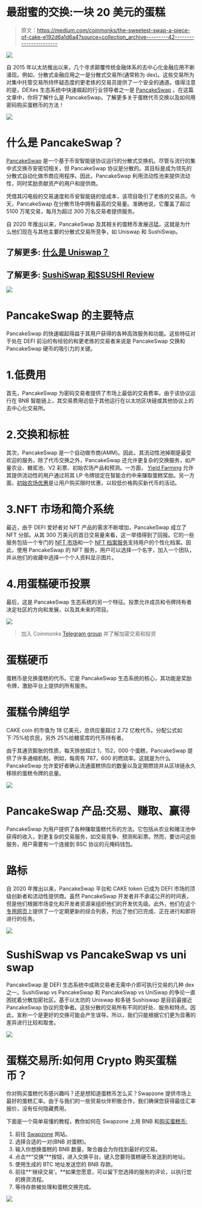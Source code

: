 # 最甜蜜的交换:一块 20 美元的蛋糕

> 原文：<https://medium.com/coinmonks/the-sweetest-swap-a-piece-of-cake-e192d6a1d6a4?source=collection_archive---------42----------------------->

![](img/29b0a000f61673dd884d8a4f990c90f0.png)

自 2015 年以太坊推出以来，几个寻求颠覆传统金融体系的去中心化金融应用不断涌现。例如，分散式金融应用之一是分散式交易所(通常称为 dex)。这些交易所为对集中托管交易所持怀疑态度的更老练的交易员提供了一个安全的通道。值得注意的是，DEXes 生态系统中快速崛起的行业领导者之一是 [PancakeSwap](https://swapzone.io/currencies/pancakeswap) 。在这篇文章中，你将了解什么是 PancakeSwap。了解更多关于蛋糕代币交换以及如何用密码购买蛋糕币的方法！

![](img/d9eb289dcba2ab786e17d62ee8db81fa.png)

# 什么是 PancakeSwap？

[PancakeSwap](https://swapzone.io/currencies/pancakeswap) 是一个基于币安智能链协议运行的分散式交换机。尽管与流行的集中式交换币安密切相关，但 PancakeSwap 协议是分散的。其目标是成为领先的分散式自动化做市商应用程序。因此，PancakeSwap 利用流动性池来提供流动性，同时奖励贡献资产的用户和提供商。

凭借其闪电般的交易速度和币安智能链的低成本，该项目吸引了老练的交易员。今天，PancakeSwap 在分散市场中拥有最高的交易量。准确地说，它覆盖了超过 5100 万笔交易，每月为超过 300 万名交易者提供服务。

自 2020 年推出以来，PancakeSwap 及其相关的蛋糕币发展迅猛。这就是为什么他们现在与其他主要的分散式交易所竞争，如 Uniswap 和 SushiSwap。

## **了解更多:** [**什么是 Uniswap？**](https://swapzone.io/blog/uniswap)

## **了解更多:** [**SushiSwap 和$SUSHI Review**](https://swapzone.io/blog/sushiswap)

![](img/aca77a0f3b3d4d7f416f23d22a32b1e8.png)

# PancakeSwap 的主要特点

PancakeSwap 的快速崛起得益于其用户获得的各种高效服务和功能。这些特征对于处在 DEFI 前沿的有经验的和更老练的交易者来说是 PancakeSwap 交换和 PancakeSwap 硬币的吸引力的关键。

# 1.低费用

首先，PancakeSwap 为密码交易者提供了市场上最低的交易费率。由于该协议运行在 BNB 智能链上，其交易费用远低于其他运行在以太坊区块链或其他协议上的去中心化交易所。

# 2.交换和标桩

其次，PancakeSwap 是一个自动做市商(AMM)。因此，其流动性池掉期是最受欢迎的服务。除了代币交换之外，PancakeSwap 还允许更复杂的交换服务，如产量农业、糖浆池、V2 彩票、初始农场产品和预测。一方面， [Yield Farming](https://docs.pancakeswap.finance/products/yield-farming) 允许其提供流动性的用户通过将其 LP 令牌锁定在智能合约中来赚取蛋糕奖励。另一方面，[初始农场优惠](https://docs.pancakeswap.finance/products/ifo-initial-farm-offering)是让用户购买限时优惠，以较低价格购买新代币的活动。

# 3.NFT 市场和简介系统

最近，由于 DEFI 爱好者对 NFT 产品的需求不断增加，PancakeSwap 成立了 NFT 分部。从其 300 万美元的首日交易量来看，这一举措得到了回报。它的一些服务包括一个专门的 [NFT 市场](https://pancakeswap.finance/nfts)和一个 [NFT 档案服务](https://docs.pancakeswap.finance/products/nft-profile-system)支持用户的个性化档案。因此，使用 PancakeSwap 的 NFT 服务，用户可以选择一个名字，加入一个团队，并从他们的收藏中选择一个个人资料显示图片。

# 4.用蛋糕硬币投票

最后，这是 PancakeSwap 生态系统的另一个特征。投票允许成员和令牌持有者决定社区的方向和发展，以及其未来的项目。

![](img/d2482562c62f4e72e13eb511aea67331.png)

> 加入 Coinmonks [Telegram group](https://t.me/joinchat/Trz8jaxd6xEsBI4p) 并了解加密交易和投资

# 蛋糕硬币

蛋糕币是兑换蛋糕的代币。它是 PancakeSwap 生态系统的核心，其功能是奖励令牌，激励平台上提供的所有服务。

# 蛋糕令牌组学

CAKE coin 的市值为 18 亿美元，总供应量超过 2.72 亿枚代币。分配公式如下:75%给农民，另外 25%给糖浆库的代币持有者。

由于其通货膨胀的性质，每天排放超过 1，152，000 个蛋糕，PancakeSwap 提供了许多通缩机制。例如，每周有 787，600 的燃烧率。这就是为什么 PancakeSwap 允许爱好者确认流通蛋糕供应的数量以及定期燃烧并从区块链永久移除的蛋糕令牌的总量。

![](img/1eff6fdd61819c42538b9dd6be099d40.png)

# PancakeSwap 产品:交易、赚取、赢得

PancakeSwap 为用户提供了各种赚取蛋糕代币的方法。它包括从农业和赌注池中获得的收入，到更复杂的交易服务，如交易竞争、预测和彩票。然而，要访问这些服务，用户需要有一个连接到 BSC 协议的元掩码钱包。

# 路标

自 2020 年推出以来，PancakeSwap 平台和 CAKE token 已成为 DEFI 市场的顶级创新者和流动性提供商。虽然 PancakeSwap 开发者并不承诺公开的时间表，但是他们根据市场变化和开发者资源来组织他们的开发优先级。此外，他们在这个[专用网页](https://docs.pancakeswap.finance/roadmap)上提供了一个定期更新的综合列表，列出了他们已完成、正在进行和即将进行的任务。

![](img/f048bf54f05486ee5441e9c4dd90c006.png)

# SushiSwap vs PancakeSwap vs uni swap

PancakeSwap 是 DEFI 生态系统中成熟交易者无需中介即可执行交易的几种 dex 之一。SushiSwap vs PancakeSwap 和 PancakeSwap vs UniSwap 的争论一直困扰着分散加密社区。基于以太坊的 Uniswap 和多链 Sushiswap 是目前最接近 PancakeSwap 协议的竞争者。这些分散的交易所有不同的好处、服务和特点。因此，宣称一个是更好的交换可能会产生误导。所以，我们只能根据它们更为显著的差异进行比较和取舍。

![](img/b85a4893c83e49d0b9d0076bb905870e.png)

# 蛋糕交易所:如何用 Crypto 购买蛋糕币？

你对购买蛋糕代币感兴趣吗？还是想知道蛋糕币怎么买？Swapzone 提供市场上最好的蛋糕汇率。由于与我们的一些贸易伙伴积极合作，我们确保您获得最佳汇率报价，没有任何隐藏费用。

下面是一个简单易懂的教程，教你如何在 Swapzone 上用 BNB 和[购买蛋糕币:](https://swapzone.io/exchange/bnbbsc/cake)

1.  前往 [Swapzone](https://swapzone.io/) 网站。
2.  选择合适的一对(BNB 对蛋糕)。
3.  输入你想换蛋糕的 BNB 数量，聚合器会为你找到最好的交易。
4.  点击**“交换”**按钮，进入交换平台。键入您要将蛋糕硬币发送到的地址。
5.  使用生成的 BTC 地址发送您的 BNB 存款。
6.  前往**‘继续交易’。**如果您愿意，可以留下您选择的服务的评论，以执行您的换货流程。
7.  等待存款被处理和蛋糕交换完成。

![](img/e401bfea13e3f1cf74d1d13e1ba16602.png)